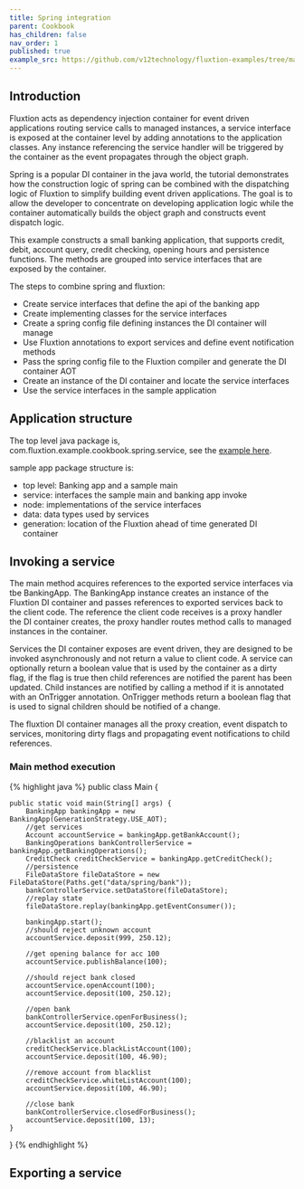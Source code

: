 ```yaml
---
title: Spring integration
parent: Cookbook
has_children: false
nav_order: 1
published: true
example_src: https://github.com/v12technology/fluxtion-examples/tree/main/cookbook/src/main/java/com/fluxtion/example/cookbook/spring
---
```


## Introduction

Fluxtion acts as dependency injection container for event driven applications routing service calls to managed
instances, a service interface is exposed at the container level by adding annotations to the application classes. Any
instance referencing the service handler will be triggered by the container as the event propagates through the object
graph.

Spring is a popular DI container in the java world, the tutorial demonstrates how the construction logic of spring can
be combined with the dispatching logic of Fluxtion to simplify building event driven applications. The goal is to allow
the developer to concentrate on developing application logic while the container automatically builds the object graph and
constructs event dispatch logic.

This example constructs a small banking application, that supports credit, debit, account query, credit checking,
opening hours and persistence functions. The methods are grouped into service interfaces that are exposed by the
container.

The steps to combine spring and fluxtion:

- Create service interfaces that define the api of the banking app
- Create implementing classes for the service interfaces
- Create a spring config file defining instances the DI container will manage
- Use Fluxtion annotations to export services and define event notification methods
- Pass the spring config file to the Fluxtion compiler and generate the DI container AOT
- Create an instance of the DI container and locate the service interfaces
- Use the service interfaces in the sample application

## Application structure

The top level java package is, com.fluxtion.example.cookbook.spring.service, see
the [example here]({{page.example_src}}).

sample app package structure is:

- top level: Banking app and a sample main
- service: interfaces the sample main and banking app invoke
- node: implementations of the service interfaces
- data: data types used by services
- generation: location of the Fluxtion ahead of time generated DI container

## Invoking a service

The main method acquires references to the exported service interfaces via tbe BankingApp. The BankingApp instance
creates an instance of the Fluxtion DI container and passes references to exported services back to the client code. The
reference the client code receives is a proxy handler the DI container creates, the proxy handler routes method calls
to managed instances in the container.

Services the DI container exposes are event driven, they are designed to be invoked asynchronously and not return a
value to client code. A service can optionally return a boolean value that is used by the container as a dirty flag,
if the flag is true then child references are notified the parent has been updated. Child instances are notified by
calling a method if it is annotated with an OnTrigger annotation. OnTrigger methods return a boolean flag that is used
to signal children should be notified of a change.

The fluxtion DI container manages all the proxy creation, event dispatch to services, monitoring dirty flags and
propagating event notifications to child references.

### Main method execution

{% highlight java %}
public class Main {

    public static void main(String[] args) {
        BankingApp bankingApp = new BankingApp(GenerationStrategy.USE_AOT);
        //get services
        Account accountService = bankingApp.getBankAccount();
        BankingOperations bankControllerService = bankingApp.getBankingOperations();
        CreditCheck creditCheckService = bankingApp.getCreditCheck();
        //persistence
        FileDataStore fileDataStore = new FileDataStore(Paths.get("data/spring/bank"));
        bankControllerService.setDataStore(fileDataStore);
        //replay state
        fileDataStore.replay(bankingApp.getEventConsumer());

        bankingApp.start();
        //should reject unknown account
        accountService.deposit(999, 250.12);

        //get opening balance for acc 100
        accountService.publishBalance(100);

        //should reject bank closed
        accountService.openAccount(100);
        accountService.deposit(100, 250.12);

        //open bank
        bankControllerService.openForBusiness();
        accountService.deposit(100, 250.12);

        //blacklist an account
        creditCheckService.blackListAccount(100);
        accountService.deposit(100, 46.90);

        //remove account from blacklist
        creditCheckService.whiteListAccount(100);
        accountService.deposit(100, 46.90);

        //close bank
        bankControllerService.closedForBusiness();
        accountService.deposit(100, 13);
    }

}
{% endhighlight %}

## Exporting a service





